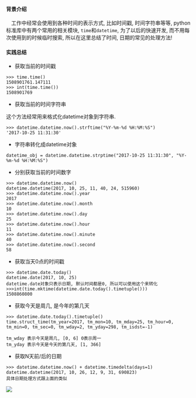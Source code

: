 #### 背景介绍

&emsp;工作中经常会使用到各种时间的表示方式, 比如时间戳, 时间字符串等等, python标准库中有两个常用的相关模块, `time`和`datetime`, 为了以后的快速开发, 而不用每次使用到的时候临时搜索, 所以在这里总结了时间, 日期的常见的处理方法!

#### 实践总结

* 获取当前的时间戳

```
>>> time.time()
1508901761.147111
>>> int(time.time())
1508901769
```

* 获取当前的时间字符串

这个方法经常用来格式化datetime对象到字符串.

```
>>> datetime.datetime.now().strftime("%Y-%m-%d %H:%M:%S")
'2017-10-25 11:31:30'
```

* 字符串转化成datetime对象

```
datetime_obj = datetime.datetime.strptime("2017-10-25 11:31:30", "%Y-%m-%d %H:%M:%S")
```

* 分别获取当前的时间数字

```
>>> datetime.datetime.now()
datetime.datetime(2017, 10, 25, 11, 40, 24, 515960)
>>> datetime.datetime.now().year
2017
>>> datetime.datetime.now().month
10
>>> datetime.datetime.now().day
25
>>> datetime.datetime.now().hour
11
>>> datetime.datetime.now().minute
40
>>> datetime.datetime.now().second
58
```

* 获取当天0点的时间戳

```
>>> datetime.date.today()
datetime.date(2017, 10, 25)
datetime.date对象只表示日期, 默认时间都是0, 所以可以使用这个来转化
>>>int(time.mktime(datetime.date.today().timetuple()))
1508860800
```

* 获取今天是周几, 是今年的第几天

```
>>> datetime.date.today().timetuple()
time.struct_time(tm_year=2017, tm_mon=10, tm_mday=25, tm_hour=0, tm_min=0, tm_sec=0, tm_wday=2, tm_yday=298, tm_isdst=-1)

tm_wday 表示今天是周几, [0, 6] 0表示周一
tm_yday 表示今天是今天的第几天, [1, 366]
```

* 获取N天前/后的日期

```
>>> datetime.datetime.now() + datetime.timedelta(days=1)
datetime.datetime(2017, 10, 26, 12, 9, 31, 690823)
具体日期处理方式跟上面的类似
```




![](https://user-images.githubusercontent.com/7486508/31890268-178dbb5a-b835-11e7-9b5d-ffb8e0168807.png)